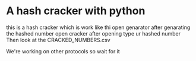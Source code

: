 # A hash cracker with python
  this is a hash cracker which is work like thi
  open genarator 
  after genarating the hashed number 
  open cracker 
  after opening type ur hashed number 
  Then look at the CRACKED_NUMBERS.csv

We're working on other protocols so wait for it
